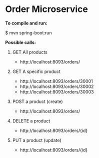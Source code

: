 # Order Microservice

__To compile and run:__

$ mvn spring-boot:run


__Possible calls:__

1. GET All products
	- http://localhost:8093/orders/

2. GET A specific product
	- http://localhost:8093/orders/30001
	- http://localhost:8093/orders/30002
	- http://localhost:8093/orders/30003

3. POST a product (create)
	- http://localhost:8093/orders/

4. DELETE a product
	- http://localhost:8093/orders/{id}

5. PUT a product (update)
	- http://localhost:8093/orders/{id}
